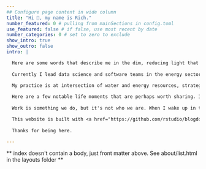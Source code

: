 ```yaml
---
## Configure page content in wide column
title: "Hi 👋, my name is Rich."
number_featured: 0 # pulling from mainSections in config.toml
use_featured: false # if false, use most recent by date
number_categories: 0 # set to zero to exclude
show_intro: true
show_outro: false
intro: |

  Here are some words that describe me in the dim, reducing light that only nouns can cast -- writer, reader, scientist, programmer, educator, strategist -- but the best way to get to know me is to in-person, preferably on a walk or over a cup of matcha.
  
  Currently I lead data science and software teams in the energy sector. We build tools to help utilities make better decisions for climate resilience and electrification. 

  My practice is at intersection of water and energy resources, strategy, policy, utilities, climate change, data science, and technology. I've developed <a href="https://iopscience.iop.org/article/10.1088/1748-9326/ab6f10" target="_blank">models</a> that predict where wells will go dry during drought and <a href="https://www.gspdrywells.com/" target="_blank">web applications</a> for visual communication, automated California municipal <a href="https://www.calwaterquality.com" target="_blank">water quality reports</a>, and built the nation's largest publicly-accessible spatial database of <a href="https://github.com/SimpleLab-Inc/wsb" target="_blank">water system spatial boundaries</a>. In addition, I co-founded the <a href="https://www.waterdatalab.com" target="_blank">Water Data Lab</a> a group within <a href="https://www.convolve.coop" target="_blank">Convolve Cooperative</a>, helped create <a href="https://www.r4wrds.com" target="_blank">R for Water Resources Data Science</a>, and I occasionally [write about data](/blog).  
  
  Here are a few notable life moments that are perhaps worth sharing. I grew up off-the-grid in the high desert hills and boulder fields of Southern California. Our closest neighbors lived 5 miles away. It was quiet and I read a lot of books. I ran with my dogs through the tall mustard when it bloomed in spring. My childhood wasn't exactly idyllic. When I turned 7, my mom became a single parent. We moved a lot. She was always working, always behind. When I was 17, I moved to Berkeley and studied Biology and Conflict Resolution. Then, I taught environmental science at educational nonprofits in Yosemite, the Marin Headlands, and the Santa Cruz mountains. During summers, I led trips in Thailand for National Geographic. Somewhere along the way, I realized that I wanted to spend the rest of my life learning, and I was fortunate to have the privilege to do so. While working towards a PhD, I built 3D, physics-based and statistical models of groundwater flow and contaminant transport. I also learned how to skate down parking structures -- a wonderful way to clear the mind while computer simulations are running back at the lab. Big ups to the National Science Foundation, the US Department of Energy, NASA, and Microsoft, all of whom funded my work in some way. After grad school, I helped develop 6 groundwater sustainability plans in California, all of which passed environmental review (thank goodness), and which entailed the coordination of diverse stakeholder groups, technical project management, IoT monitoring, and mathematical modeling. Now, I consult for energy and water utilities, startups, and environmental nonprofits at the intersection of resource management, data governance, and technology. I make an effort to listen, and need to try hard at this, because my inclination is to talk too much. 
  
  Work is something we do, but it's not who we are. When I wake up in the mornings, I like to write. Before I go to sleep, I like to read. I believe that rest is critical to creativity. I strive to do nothing strenuous from Friday evening to Saturday evening. I used to climb mountains with gear and ropes and rubber-rimmed footwear, but now I like the water and the flat ground. I've given up trying to predict where I will be in 5 years, because I consistently surprise myself and end up somewhere else delightful. And so, I'm trying instead to be present, kind, and helpful. Nothing satisfies me more than learning something new, sharing a home cooked meal with friends and family, and finding some moment of kindness and truth in an otherwise random, cold universe. It's not bad, but it could be better. I believe that out there on the margins, on the fringes, and within those places inside oneself that are silent but knowable, is where we find the exciting and important work. And we have so much work to do, and ground to cover. 

  This website is built with <a href="https://github.com/rstudio/blogdown" target="_blank">blogdown</a> and <a href="https://gohugo.io/" target="_blank">Hugo</a>, and deployed using <a href="https://www.netlify.com/" target="_blank">Netlify</a>. My blog posts are released under a <a href="https://creativecommons.org/licenses/by-sa/4.0/" target="_blank">Creative Commons Attribution-ShareAlike 4.0 International License</a>. 
    
  Thanks for being here.  

---
```


** index doesn't contain a body, just front matter above.
See about/list.html in the layouts folder **
